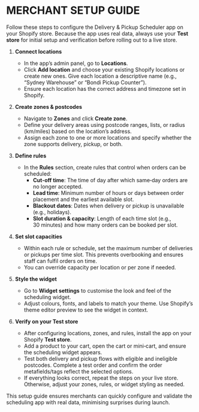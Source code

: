 # MERCHANT SETUP GUIDE

Follow these steps to configure the Delivery & Pickup Scheduler app on your Shopify store. Because the app uses real data, always use your **Test store** for initial setup and verification before rolling out to a live store.

1. **Connect locations**
   - In the app’s admin panel, go to **Locations**.
   - Click **Add location** and choose your existing Shopify locations or create new ones. Give each location a descriptive name (e.g., “Sydney Warehouse” or “Bondi Pickup Counter”).
   - Ensure each location has the correct address and timezone set in Shopify.

2. **Create zones & postcodes**
   - Navigate to **Zones** and click **Create zone**.
   - Define your delivery areas using postcode ranges, lists, or radius (km/miles) based on the location’s address.
   - Assign each zone to one or more locations and specify whether the zone supports delivery, pickup, or both.

3. **Define rules**
   - In the **Rules** section, create rules that control when orders can be scheduled:
     - **Cut‑off time**: The time of day after which same‑day orders are no longer accepted.
     - **Lead time**: Minimum number of hours or days between order placement and the earliest available slot.
     - **Blackout dates**: Dates when delivery or pickup is unavailable (e.g., holidays).
     - **Slot duration & capacity**: Length of each time slot (e.g., 30 minutes) and how many orders can be booked per slot.

4. **Set slot capacities**
   - Within each rule or schedule, set the maximum number of deliveries or pickups per time slot. This prevents overbooking and ensures staff can fulfil orders on time.
   - You can override capacity per location or per zone if needed.

5. **Style the widget**
   - Go to **Widget settings** to customise the look and feel of the scheduling widget.
   - Adjust colours, fonts, and labels to match your theme. Use Shopify’s theme editor preview to see the widget in context.

6. **Verify on your Test store**
   - After configuring locations, zones, and rules, install the app on your Shopify **Test store**.
   - Add a product to your cart, open the cart or mini‑cart, and ensure the scheduling widget appears.
   - Test both delivery and pickup flows with eligible and ineligible postcodes. Complete a test order and confirm the order metafields/tags reflect the selected options.
   - If everything looks correct, repeat the steps on your live store. Otherwise, adjust your zones, rules, or widget styling as needed.

This setup guide ensures merchants can quickly configure and validate the scheduling app with real data, minimising surprises during launch.
